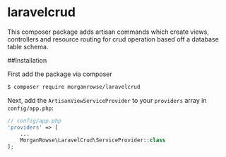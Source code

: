 # laravelcrud

This composer package adds artisan commands which create views, controllers and resource routing for crud operation based off a database  table schema.

##Installation

First add the package via composer

```bash
$ composer require morganrowse/laravelcrud
```

Next, add the `ArtisanViewServiceProvider` to your `providers` array in `config/app.php`:

```php
// config/app.php
'providers' => [
    ...
    MorganRowse\LaravelCrud\ServiceProvider::class
];
```
